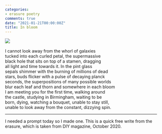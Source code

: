 ```yaml
---
categories:
- erasure poetry
comments: true
date: "2021-01-21T00:00:00Z"
title: In bloom
---
```


<img src="/assets/images/articles/2021/inbloom.jpeg" class="responsive"><br>   
I cannot look away from the whorl of galaxies     
tucked into each curled petal, the supermassive    
black hole that sits on top of a stamen, dragging     
all light and time towards it. In the pint glass     
sepals shimmer with the burning of millions of dead    
stars, buds flicker with a pulse of decaying planck   
seconds, the superpositions of many possible worlds    
blur each leaf and thorn and somewhere in each bloom    
I am meeting you for the first time, walking around    
the castle, studying in Birmingham, waiting to be    
born, dying, watching a bouquet, unable to stay still,    
unable to look away from the constant, dizzying spin.    

***

I needed a prompt today so I made one. This is a quick free write from the erasure, which is taken from DIY magazine, October 2020.
